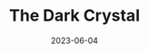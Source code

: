 ---
title: "The Dark Crystal"
cc-type: movie
date: 2023-06-04
hashtag: the-dark-crystal
tags:
  - fantasy
  - movie
---